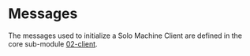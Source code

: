 <!--
order: 4
-->

# Messages

The messages used to initialize a Solo Machine Client are defined in the core 
sub-module [02-client](../../../core/spec/04_messages.md).

